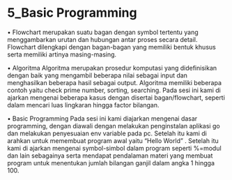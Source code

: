 # 5_Basic Programming

•	Flowchart merupakan suatu bagan dengan symbol tertentu yang menggambarkan urutan dan hubungan antar proses secara detail. Flowchart dilengkapi dengan bagan-bagan yang memiliki bentuk khusus serta memiliki artinya masing-masing.

•	Algoritma
Algoritma merupakan prosedur komputasi yang didefinisikan dengan baik yang mengambil beberapa nilai sebagai input dan menghasilkan beberapa hasil sebagai output.
Algoritma memiliki beberapa contoh yaitu check prime number, sorting, searching. Pada sesi ini kami di ajarkan mengenai beberapa kasus dengan disertai bagan/flowchart, seperti dalam mencari luas lingkaran hingga factor bilangan.

•	Basic Programming
Pada sesi ini kami diajarkan mengenai dasar programming, dengan diawali dengan melakukan penginstalan aplikasi go dan melakukan penyesuaian env variable pada pc. Setelah itu kami di arahkan untuk memembuat program awal yaitu “Hello World” . Setelah itu kami di ajarkan mengenai symbol-simbol dalam program seperti %=modul dan lain sebagainya serta mendapat pendalaman materi yang membuat program untuk menentukan jumlah bilangan ganjil dalam angka 1 hingga 100.

 
